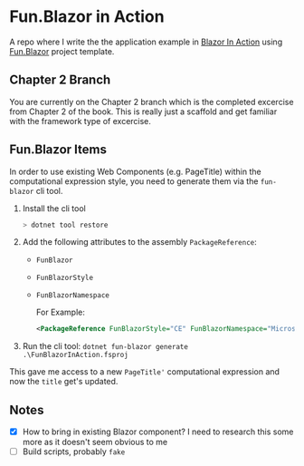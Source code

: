 # Fun.Blazor in Action

A repo where I write the the application example in [Blazor In Action](https://www.manning.com/books/blazor-in-action) using [Fun.Blazor](https://slaveoftime.github.io/Fun.Blazor.Docs/documents/About) project template. 

## Chapter 2 Branch

You are currently on the Chapter 2 branch which is the completed excercise from Chapter 2 of the book. This is really just a scaffold and get familiar with the framework type of excercise. 

## Fun.Blazor Items

In order to use existing Web Components (e.g. PageTitle) within the computational expression style, you need to generate them via the `fun-blazor` cli tool. 

1. Install the cli tool
    ```bash
    > dotnet tool restore
    ```
1. Add the following attributes to the assembly `PackageReference`: 
    - `FunBlazor`
    - `FunBlazorStyle`
    - `FunBlazorNamespace`

        For Example:
        ```xml
        <PackageReference FunBlazorStyle="CE" FunBlazorNamespace="Microsoft.AspNetCore.Components" Include="Microsoft.AspNetCore.Components.Web" Version="6.0.8" />
        ```
1. Run the cli tool: `dotnet fun-blazor generate .\FunBlazorInAction.fsproj`

This gave me access to a new `PageTitle'` computational expression and now the `title` get's updated.

## Notes

- [X] How to bring in existing Blazor component? I need to research this some more as it doesn't seem obvious to me
- [ ] Build scripts, probably `fake`
